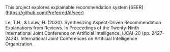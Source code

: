 This project explores explainable recommendation system [SEER] (https://github.com/PreferredAI/seer)

Le, T.H., & Lauw, H. (2020). Synthesizing Aspect-Driven Recommendation Explanations from Reviews. In Proceedings of the Twenty-Ninth International Joint Conference on Artificial Intelligence, IJCAI-20 (pp. 2427–2434). International Joint Conferences on Artificial Intelligence Organization.